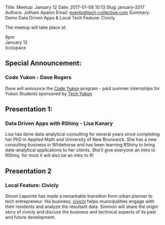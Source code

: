 Title: Meetup: January 12
Date: 2017-01-08 10:13
Slug: january-2017
Authors: Jotham Apaloo
Email: events@tech-collective.com
Summary: Demo Data Driven Apps & Local Tech Feature: Civicly

The meetup will take place at:

6pm  
January 12  
(co)space  

## Special Announcement:
### Code Yukon - Dave Rogers

Dave will announce the [Code Yukon](http://codeyukon.ca/) program - paid summer internships for Yukon Students sponsored by [Tech Yukon](http://techyukon.com/)

## Presentation 1: 
### Data Driven Apps with RShiny - Lisa Kanary

Lisa has done data-analytical consulting for several years since completing her PhD in Applied Math and University of New Brunswick.
She has a new consulting business in Whitehorse and has been learning RShiny to bring data-analytical applications to her clients.
She'll give everyone an intro to RShiny, for most it will also be an intro to R!

## Presentation 2
### Local Feature: Civicly

Simon Lapointe has made a remarkable transition from urban planner to tech entrepreneur. His business, [civicly](http://civicly.io/) 
helps municipalities engage with their residents and analyze the resultant data. Simmon will share the origin story of civicly and
discuss the business and technical aspects of its past and future development.
